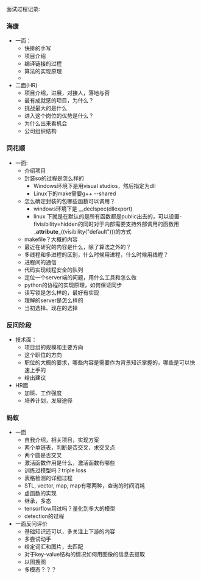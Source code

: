 面试过程记录:

### 海康

- 一面：
  - 快排的手写
  - 项目介绍
  - 编译链接的过程
  - 算法的实现原理
  - 
- 二面(HR)
  - 项目介绍，进展，对接人，落地与否
  - 最有成就感的项目，为什么？
  - 挑战最大的是什么
  - 进入这个岗位的优势是什么？
  - 为什么出来看机会
  - 公司组织结构

### 同花顺

- 一面:
  - 介绍项目
  - 封装so的过程是怎么样的
    - Windows环境下是用visual studios，然后指定为dll
    - Linux下的make需要g++ --shared
  - 怎么确定封装的包哪些函数可以调用？
    - windows环境下是 __declspec(dllexport)
    - linux 下就是在默认的是所有函数都是public出去的，可以设置-fivisibility=hidden的同时对于内部需要支持外部调用的函数用\___attribute\___((visibility("default")))的方式
  - makefile？大概的内容
  - 最近在研究的内容是什么，除了算法之外的？
  - 多线程和多进程的区别，什么时候用进程，什么时候用线程？
  - 进程间的通信
  - 代码实现线程安全的队列
  - 定位一个server端的问题，用什么工具和怎么做
  - python的协程的实现原理，如何保证同步
  - 读写锁是怎么样的，最好有实现
  - 理解的server是怎么样的
  - 当初选择、现在的选择

### 反问阶段

- 技术面：
  - 项目组的规模和主要方向
  - 这个职位的方向
  - 职位的大概的要求，哪些内容是需要作为背景知识掌握的，哪些是可以快速上手的
  - 给出建议
- HR面
  - 加班、工作强度
  - 培养计划，发展途径

### 蚂蚁

- 一面
  - 自我介绍，相关项目，实现方案
  - 两个单链表，判断是否交叉，求交叉点
  - 两个圆是否交叉
  - 激活函数作用是什么，激活函数有哪些
  - 训练过模型吗？triple loss
  - 表格检测的详细过程
  - STL, vector, map, map有哪两种，查询的时间消耗
  - 虚函数的实现
  - 继承，多态
  - tensorflow用过吗？量化到多大的模型
  - detection的过程
- 一面反问评价
  - 基础知识还可以，多关注上下游的内容
  - 多尝试动手
  - 给定词汇和图片，去匹配
  - 对于key-value结构的情况如何用图像的信息去提取
  - 以图搜图
  - 多模态？？？





